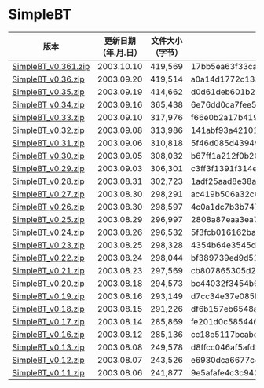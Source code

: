 # SimpleBT

| 版本 | 更新日期 （年.月.日） | 文件大小（字节） | MD5 | SHA256 |
| --- | --- | --- | --- |--- |
| [SimpleBT\_v0.361.zip](https://github.com/bitcomet-post-bar/BC-official/raw/refs/heads/SimpleBT/SimpleBT/SimpleBT_v0.361.zip) | 2003.10.10 | 419,569 | 17bb5ea63f33ca8adbfd89482b3586ce | 2e30bd4fceab5094d40d86aee18ac30782ba93eb10c9b68819e42ac3c8c0baab |
| [SimpleBT\_v0.36.zip](https://github.com/bitcomet-post-bar/BC-official/raw/refs/heads/SimpleBT/SimpleBT/SimpleBT_v0.36.zip) | 2003.09.20 | 419,514 | a0a14d1772c1335fc51ae0ad612a63d3 | a34b663fac9b329647b093a835411321bb85d7096e6474ba41797e6865145e42 |
| [SimpleBT\_v0.35.zip](https://github.com/bitcomet-post-bar/BC-official/raw/refs/heads/SimpleBT/SimpleBT/SimpleBT_v0.35.zip) | 2003.09.19 | 414,662 | d0d61deb601b29746e90c47ac5c09077 | 47c513b649e96d09982abb23f8c7d843bbe7362d2a64fa6555cce3e983ccfbba |
| [SimpleBT\_v0.34.zip](https://github.com/bitcomet-post-bar/BC-official/raw/refs/heads/SimpleBT/SimpleBT/SimpleBT_v0.34.zip) | 2003.09.16 | 365,438 | 6e76dd0ca7fee5bc9f56e4f09d39be27 | b5681618f461a4501840d20ee1a07b66c4ddf16faf3a90df65cd6e13c4868e13 |
| [SimpleBT\_v0.33.zip](https://github.com/bitcomet-post-bar/BC-official/raw/refs/heads/SimpleBT/SimpleBT/SimpleBT_v0.33.zip) | 2003.09.10 | 317,976 | f66e0b2a17b41937e2668b7e7e00af27 | b7dbcd6de09b1fe49c53d95a57df3a949885173b901cde9dd77d93c6e6cb7475 |
| [SimpleBT\_v0.32.zip](https://github.com/bitcomet-post-bar/BC-official/raw/refs/heads/SimpleBT/SimpleBT/SimpleBT_v0.32.zip) | 2003.09.08 | 313,986 | 141abf93a42101292b2088bc034cd3d8 | f4d9f53d3e363924f7e2f319f8b47a5fde484c24ebfb15ed04d5ef536980101b |
| [SimpleBT\_v0.31.zip](https://github.com/bitcomet-post-bar/BC-official/raw/refs/heads/SimpleBT/SimpleBT/SimpleBT_v0.31.zip) | 2003.09.06 | 310,818 | 5f46d085d439491332db529cea5d3915 | aa776eccdaab0cb708ff656c8016917b35ca2ef82ec5d67a236b671231f9280f |
| [SimpleBT\_v0.30.zip](https://github.com/bitcomet-post-bar/BC-official/raw/refs/heads/SimpleBT/SimpleBT/SimpleBT_v0.30.zip) | 2003.09.05 | 308,032 | b67ff1a212f0b20c7f6e1b2ed132cd9b | 909b553ceb1a84b4399e4606f9768f795007529d7e62957e6c0835f715bf2858 |
| [SimpleBT\_v0.29.zip](https://github.com/bitcomet-post-bar/BC-official/raw/refs/heads/SimpleBT/SimpleBT/SimpleBT_v0.29.zip) | 2003.09.03 | 306,301 | c3ff3f1391f314ec479f7d22914e8752 | 5c16d488446598848953d270a45183191f3df585121056091bd0a5c7c5689dc9 |
| [SimpleBT\_v0.28.zip](https://github.com/bitcomet-post-bar/BC-official/raw/refs/heads/SimpleBT/SimpleBT/SimpleBT_v0.28.zip) | 2003.08.31 | 302,723 | 1adf25aad8e38a79438c8a1bfd780d4b | b83c7e1f69662543725dbcc3ce3f364872e3c4c978dd1460629e435d558e55f3 |
| [SimpleBT\_v0.27.zip](https://github.com/bitcomet-post-bar/BC-official/raw/refs/heads/SimpleBT/SimpleBT/SimpleBT_v0.27.zip) | 2003.08.30 | 298,291 | ac419b506a32c6db309d0c20c83fd6a8 | 013ae31b3dc08da23570bc3927b5377d0e4862376ce90ed0c895726f5a07becf |
| [SimpleBT\_v0.26.zip](https://github.com/bitcomet-post-bar/BC-official/raw/refs/heads/SimpleBT/SimpleBT/SimpleBT_v0.26.zip) | 2003.08.30 | 298,597 | 4c0a1dc7b3b747512989a6531edb6eb8 | 2670c2557871b34c4a299c435fa7dbecbd4a42ee77bf29c3d8d8f10ff735b019 |
| [SimpleBT\_v0.25.zip](https://github.com/bitcomet-post-bar/BC-official/raw/refs/heads/SimpleBT/SimpleBT/SimpleBT_v0.25.zip) | 2003.08.29 | 296,997 | 2808a87eaa3ea7c8ae9710536261e6be | 9ab2d20806de8a596dda7a7e4e408926041f67f7fb6e7d6335d38be44ea9310c |
| [SimpleBT\_v0.24.zip](https://github.com/bitcomet-post-bar/BC-official/raw/refs/heads/SimpleBT/SimpleBT/SimpleBT_v0.24.zip) | 2003.08.26 | 296,532 | 5f3fcb016162baa08c81e29594cb4f7a | beb620f2ed6d48ad92dcdbe4427d955b37ad610ba0e065612e99b5c75893032f |
| [SimpleBT\_v0.23.zip](https://github.com/bitcomet-post-bar/BC-official/raw/refs/heads/SimpleBT/SimpleBT/SimpleBT_v0.23.zip) | 2003.08.25 | 298,328 | 4354b64e3545d78704ff101bb07e36eb | 3b8e09e164a29ae7ff2c01519950565e8de8e78bd19c5813703860f746e5278c |
| [SimpleBT\_v0.22.zip](https://github.com/bitcomet-post-bar/BC-official/raw/refs/heads/SimpleBT/SimpleBT/SimpleBT_v0.22.zip) | 2003.08.24 | 298,044 | bf389739ed9d5196badeb2c306684429 | d91b2c2d4399cca48692e066a7a247f6659b44f88596922c83608b7ea16f697b |
| [SimpleBT\_v0.21.zip](https://github.com/bitcomet-post-bar/BC-official/raw/refs/heads/SimpleBT/SimpleBT/SimpleBT_v0.21.zip) | 2003.08.23 | 297,569 | cb807865305d28b06a66e4f7837af0bd | 7e2273fb903b01c478da090ebd2a686e134a56c37b63ea802b48d9f199369c4c |
| [SimpleBT\_v0.20.zip](https://github.com/bitcomet-post-bar/BC-official/raw/refs/heads/SimpleBT/SimpleBT/SimpleBT_v0.20.zip) | 2003.08.18 | 294,573 | bc44032f3454b6acc172492c06f92213 | 30bd5fab6cdad5dce7f1ef77f41c035d23536a8143c8ccda8cd2800749617e0d |
| [SimpleBT\_v0.19.zip](https://github.com/bitcomet-post-bar/BC-official/raw/refs/heads/SimpleBT/SimpleBT/SimpleBT_v0.19.zip) | 2003.08.16 | 293,149 | d7cc34e37e085b51b17b8106ee2371f4 | 7baf568dc2f44c6f62ea7ed4d4ee5c0d7d3c0f51fb7ab1a41c86d40d51fcafc0 |
| [SimpleBT\_v0.18.zip](https://github.com/bitcomet-post-bar/BC-official/raw/refs/heads/SimpleBT/SimpleBT/SimpleBT_v0.18.zip) | 2003.08.15 | 291,226 | df6b157eb6548a5cd219da27e21e0250 | 099f86532f47e275ec1c6fd941092a6374528486c4549dd6926156f7d987a631 |
| [SimpleBT\_v0.17.zip](https://github.com/bitcomet-post-bar/BC-official/raw/refs/heads/SimpleBT/SimpleBT/SimpleBT_v0.17.zip) | 2003.08.14 | 285,869 | fe201d0c58544679daa6a14ffc624a67 | 50be72f51279ac8f7d894464922ea266084580a04b0cb89a841fe04af90c338c |
| [SimpleBT\_v0.16.zip](https://github.com/bitcomet-post-bar/BC-official/raw/refs/heads/SimpleBT/SimpleBT/SimpleBT_v0.16.zip) | 2003.08.12 | 285,136 | cc18e5117bcabe493af24453084652c2 | b2dceb95afbb9dc5b2afbbbddfe2467ef584e4c8fb3133db2fdb15462a01d0ec |
| [SimpleBT\_v0.13.zip](https://github.com/bitcomet-post-bar/BC-official/raw/refs/heads/SimpleBT/SimpleBT/SimpleBT_v0.13.zip) | 2003.08.08 | 249,578 | d8ffcc046af5afd1fe636981239a2f00 | a1f842f80948ad3d1adf19972bf03a021eaa3b7454612783c0e19e51862b6358 |
| [SimpleBT\_v0.12.zip](https://github.com/bitcomet-post-bar/BC-official/raw/refs/heads/SimpleBT/SimpleBT/SimpleBT_v0.12.zip) | 2003.08.07 | 243,526 | e6930dca6677c4056fbaae9214ea2bc2 | bcb09c3eef270712603031c7d8e8eeed5c95c7b3db86ec66111ec512304818b2 |
| [SimpleBT\_v0.11.zip](https://github.com/bitcomet-post-bar/BC-official/raw/refs/heads/SimpleBT/SimpleBT/SimpleBT_v0.11.zip) | 2003.08.06 | 241,877 | 9e5afafe4c3c942967a50d887b61ef75 | d62c5a4f88cbd35a4937d8f684e261617dce59f65c302e8c83a2ed9cebb3eca1 |


